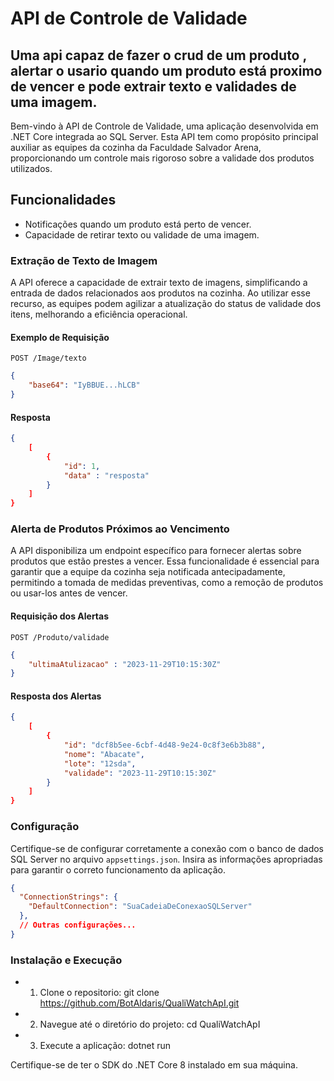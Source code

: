 # API de Controle de Validade

## Uma api capaz de fazer o crud de um produto , alertar o usario quando um produto está proximo de vencer e pode extrair texto e validades de uma imagem.

Bem-vindo à API de Controle de Validade, uma aplicação desenvolvida em .NET Core integrada ao SQL Server. Esta API tem como propósito principal auxiliar as equipes da cozinha da Faculdade Salvador Arena, proporcionando um controle mais rigoroso sobre a validade dos produtos utilizados.

## Funcionalidades

- Notificações quando um produto está perto de vencer.
- Capacidade de retirar texto ou validade de uma imagem.

### Extração de Texto de Imagem

A API oferece a capacidade de extrair texto de imagens, simplificando a entrada de dados relacionados aos produtos na cozinha. Ao utilizar esse recurso, as equipes podem agilizar a atualização do status de validade dos itens, melhorando a eficiência operacional.

#### Exemplo de Requisição

```http
POST /Image/texto
```

```json 
{
    "base64": "IyBBUE...hLCB"
}
```

#### Resposta

```json
{
    [
        {
            "id": 1,
            "data" : "resposta" 
        }
    ]
}
```

### Alerta de Produtos Próximos ao Vencimento

A API disponibiliza um endpoint específico para fornecer alertas sobre produtos que estão prestes a vencer. Essa funcionalidade é essencial para garantir que a equipe da cozinha seja notificada antecipadamente, permitindo a tomada de medidas preventivas, como a remoção de produtos ou usar-los antes de vencer.

#### Requisição dos Alertas

```http
POST /Produto/validade
```

```json
{
    "ultimaAtulizacao" : "2023-11-29T10:15:30Z"
}
```

#### Resposta dos Alertas

```json
{
    [
        {
            "id": "dcf8b5ee-6cbf-4d48-9e24-0c8f3e6b3b88",
            "nome": "Abacate",
            "lote": "12sda",
            "validade": "2023-11-29T10:15:30Z"
        }
    ]
}

```

### Configuração

Certifique-se de configurar corretamente a conexão com o banco de dados SQL Server no arquivo `appsettings.json`. Insira as informações apropriadas para garantir o correto funcionamento da aplicação.

```json 
{
  "ConnectionStrings": {
    "DefaultConnection": "SuaCadeiaDeConexaoSQLServer"
  },
  // Outras configurações...
}
```

### Instalação e Execução

- 1. Clone o repositorio: git clone <https://github.com/BotAldaris/QualiWatchApI.git>
- 2. Navegue até o diretório do projeto: cd QualiWatchApI
- 3. Execute a aplicação: dotnet run

Certifique-se de ter o SDK do .NET Core 8 instalado em sua máquina.
